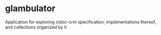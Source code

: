 # glambulator
Application for exploring cidoc-crm specification, implementations thereof, and collections organized by it
